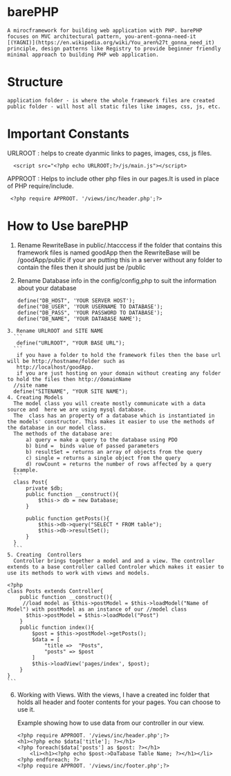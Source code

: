 
# barePHP
    A mirocframework for building web application with PHP. barePHP focuses on MVC architectural pattern, you-arent-gonna-need-it [(YAGNI)](https://en.wikipedia.org/wiki/You_aren%27t_gonna_need_it) principle, design patterns like Registry to provide beginner friendly minimal approach to building PHP web application.

# Structure
    application folder - is where the whole framework files are created 
    public folder - will host all static files like images, css, js, etc.

# Important Constants 
  URLROOT  : helps to create dyanmic links to pages, images, css, js files.
  ```
    <script src="<?php echo URLROOT;?>/js/main.js"></script>
  ```


  APPROOT  : Helps to include other php files in our pages.It is used in place of PHP require/include.
  ```
   <?php require APPROOT. '/views/inc/header.php';?>
   ```
  
# How to Use  barePHP
1. Rename RewriteBase in public/.htacccess 
    if the folder that contains this framework files is named goodApp then the RewriteBase will be /goodApp/public 
    if your are putting this in a server without any folder to contain the files then it should just be /public

2. Rename Database info in the config/config,php to suit the information about your database
    ```
    define("DB_HOST", 'YOUR SERVER HOST');
    define("DB_USER", 'YOUR USERNAME TO DATABASE');
    define("DB_PASS", 'YOUR PASSWORD TO DATABASE');
    define("DB_NAME", 'YOUR DATABASE NAME');
  ```
3. Rename URLROOT and SITE NAME
    ```
     define("URLROOT", "YOUR BASE URL");
    ```
     if you have a folder to hold the framework files then the base url will be http://hostname/folder such as 
     http://localhost/goodApp.
     if you are just hosting on your domain without creating any folder to hold the files then http://domainName
    //site name 
    define("SITENAME", "YOUR SITE NAME");
4. Creating Models
    The model class you will create mostly communicate with a data source and  here we are using mysql database.
    The  class has an property of a database which is instantiated in the models' constructor. This makes it easier to use the methods of the database in our model class. 
    The methods of the database are:
        a) query = make a query to the database using PDO
        b) bind =  binds value of passed parameters 
        b) resultSet = returns an array of objects from the query
        c) single = returns a single object from the query
        d) rowCount = returns the number of rows affected by a query
    Example. 
    ```
    class Post{
        private $db;
        public function __construct(){
            $this-> db = new Database;
        }

        public function getPosts(){
            $this->db->query("SELECT * FROM table");
            $this->db->resultSet();
        }
    }
    ```
5. Creating  Controllers 
    Controller brings together a model and and a view. The controller extends to a base controller called Controler which makes it easier to use its methods to work with views and models.
   ```
    <?php 
    class Posts extends Controller{
        public function __construct(){
         //load model as $this->postModel = $this->loadModel("Name of Model") with postModel as an instance of our //model class
          $this->postModel = $this->loadModel("Post")
        }
        public function index(){
            $post = $this->postModel->getPosts();
            $data = [
                "title =>  "Posts",
                "posts" => $post
            ]
            $this->loadView('pages/index', $post);
        }
    }
    ```
6. Working with Views. 
    With the views, I have a created inc folder that holds all header and footer contents for your pages. You can choose to use it.

    Example  showing how to use data from our controller in our view.
    ```
    <?php require APPROOT. '/views/inc/header.php';?>
    <h1><?php echo $data['title']; ?></h1>
    <?php foreach($data['posts'] as $post: ?></h1>
        <li><h1><?php echo $post->DaTabase Table Name; ?></h1></li>
    <?php endforeach; ?>    
    <?php require APPROOT. '/views/inc/footer.php';?>
    ```
    


